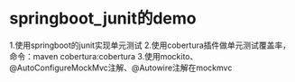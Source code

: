 # springboot_junit的demo

1.使用springboot的junit实现单元测试
2.使用cobertura插件做单元测试覆盖率，命令：maven cobertura:cobertura
3.使用mockito、@AutoConfigureMockMvc注解、@Autowire注解在mockmvc
